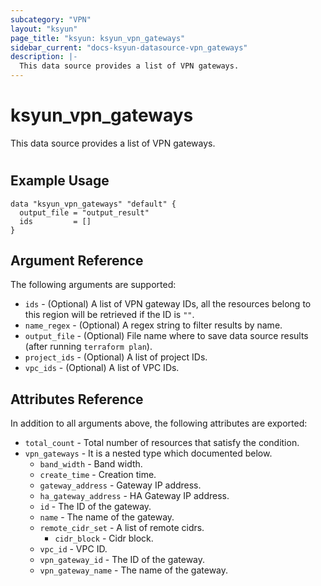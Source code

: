```yaml
---
subcategory: "VPN"
layout: "ksyun"
page_title: "ksyun: ksyun_vpn_gateways"
sidebar_current: "docs-ksyun-datasource-vpn_gateways"
description: |-
  This data source provides a list of VPN gateways.
---
```


# ksyun_vpn_gateways

This data source provides a list of VPN gateways.

#

## Example Usage

```hcl
data "ksyun_vpn_gateways" "default" {
  output_file = "output_result"
  ids         = []
}
```

## Argument Reference

The following arguments are supported:

* `ids` - (Optional) A list of VPN gateway IDs, all the resources belong to this region will be retrieved if the ID is `""`.
* `name_regex` - (Optional) A regex string to filter results by name.
* `output_file` - (Optional) File name where to save data source results (after running `terraform plan`).
* `project_ids` - (Optional) A list of project IDs.
* `vpc_ids` - (Optional) A list of VPC IDs.

## Attributes Reference

In addition to all arguments above, the following attributes are exported:

* `total_count` - Total number of resources that satisfy the condition.
* `vpn_gateways` - It is a nested type which documented below.
  * `band_width` - Band width.
  * `create_time` - Creation time.
  * `gateway_address` - Gateway IP address.
  * `ha_gateway_address` - HA Gateway IP address.
  * `id` - The ID of the gateway.
  * `name` - The name of the gateway.
  * `remote_cidr_set` - A list of remote cidrs.
    * `cidr_block` - Cidr block.
  * `vpc_id` - VPC ID.
  * `vpn_gateway_id` - The ID of the gateway.
  * `vpn_gateway_name` - The name of the gateway.


